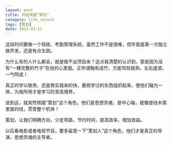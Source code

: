 ```yaml
---
layout: post
title: 开始佩服“策划”
category: life_record
tags: [策划]
date: 2011-03-11
---
```

<p>这段时间要做一个班级、考勤管理系统，虽然工作不是很难，但毕竟是第一次独立做开发，还是有点生疏。</p>
<p>为什么有的人什么都会，就是做不出项目来？这点我清楚的认识到，那是因为没有&ldquo;一棵完整的竹子&rdquo;在他的心里面。正所谓胸有成竹，方能驾轻就熟，左右逢源，一气呵成！</p>
<p>真正的学以致用，还是靠实践来的快，要把学过的东西组织起来，使他们融为一体，为我所用才是学习的至高境界。</p>
<p>说到这，就突然佩服&ldquo;策划&rdquo;这个角色。他们是思想灵魂，是中心轴，就像提线木偶里面的线，贯穿整个机体！</p>
<p>策划，让我们明确方向，少走弯路，节约时间，提高效率，增加效益。</p>
<p>以后看电影或者电视节目，要多留意一下&ldquo;策划人&rdquo;这个角色，他们才是真正的导演，思想灵魂的主导者。</p>
